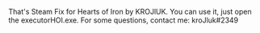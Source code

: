 That's Steam Fix for Hearts of Iron by KROJlUK. You can use it, just open the executorHOI.exe. For some questions, contact me: kroJluk#2349
